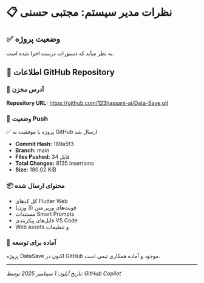 # 📋 نظرات مدیر سیستم: مجتبی حسنی

## ✅ وضعیت پروژه
به نظر میآید که دستورات درست اجرا شده است.

## 🔗 اطلاعات GitHub Repository

### 📍 آدرس مخزن
**Repository URL:** https://github.com/123hassani-ai/Data-Save.git

### 🚀 وضعیت Push
✅ پروژه با موفقیت به GitHub ارسال شد
- **Commit Hash:** 189a5f3
- **Branch:** main  
- **Files Pushed:** 34 فایل
- **Total Changes:** 8135 insertions
- **Size:** 180.02 KiB

### 📦 محتوای ارسال شده
- کل کدهای Flutter Web
- فونت‌های وزیر متن (3 وزن)
- مستندات Smart Prompts
- فایل‌های پیکربندی VS Code
- Web assets و تنظیمات

### 🎯 آماده برای توسعه
پروژه DataSave اکنون در GitHub موجود و آماده همکاری تیمی است.

---
*تاریخ آپلود: 1 سپتامبر 2025*
*توسط: GitHub Copilot*
